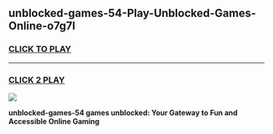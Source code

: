 
## unblocked-games-54-Play-Unblocked-Games-Online-o7g7l
<h3>
<a href="https://premium76.site?title=unblocked-games-54&ref=25A">CLICK TO PLAY</a></h3>
<hr>

<h3>
<a href="https://premium76.site?title=unblocked-games-54&ref=25A">CLICK 2 PLAY</a>
  
</h3>

<a href="https://premium76.site?title=unblocked-games-54&ref=25A"><img src="https://clearcache.store/games.png"></a>


**unblocked-games-54 games unblocked: Your Gateway to Fun and Accessible Online Gaming**
